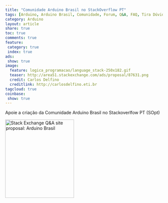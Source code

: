 ```yaml
---
title: "Comunidade Arduino Brasil no StackOverflow PT" 
tags: [Arduino, Arduino Brasil, Comunidade, Forum, Q&A, FAQ, Tira Dúvidas, Expert, UNO, Mega, DUE, Yun, Galileu, Maker, Projetos, Hobby, Eletronica, Engenharia, Eletronica, Resistor, Transistor, Diodo, LED, AVR, ARM, GCC]
category: Arduino
layout: article
share: true
toc: true
comments: true
feature:
 category: true
 index: true
ads: 
 show: true
image:
  feature: logica_programacao/language_stack-250x182.gif
  teaser: http://area51.stackexchange.com/ads/proposal/87631.png
  credit: Carlos Delfino
  creditlink: http://carlosdelfino.eti.br
tagcloud: true
coinbase:
 show: true
--- 
```


Apoie a criação da Comunidade Arduino Brasil no Stackoverlfow PT (SOpt)

<!--more-->

<a href="http://area51.stackexchange.com/proposals/87631/arduino-brasil?referrer=ZFjNfNER8wvSbb9C1niOqg2"><img src="http://area51.stackexchange.com/ads/proposal/87631.png" width="220" height="250" alt="Stack Exchange Q&A site proposal: Arduino Brasil" /></a>
